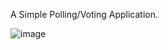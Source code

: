 A Simple Polling/Voting Application. 



![image](https://github.com/user-attachments/assets/ed62bf96-dd09-4948-9ae2-ed5638ab219c)


